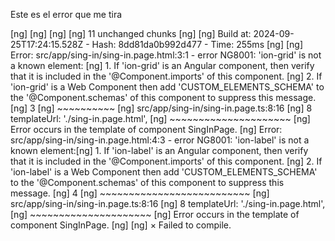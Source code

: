 Este es el error que me tira 

[ng] 
[ng]
[ng]
[ng] 11 unchanged chunks
[ng]
[ng] Build at: 2024-09-25T17:24:15.528Z - Hash: 8dd81da0b992d477 - Time: 255ms
[ng]
[ng] Error: src/app/sing-in/sing-in.page.html:3:1 - error NG8001: 'ion-grid' is not a known element: 
[ng] 1. If 'ion-grid' is an Angular component, then verify that it is included in the '@Component.imports' of this component.
[ng] 2. If 'ion-grid' is a Web Component then add 'CUSTOM_ELEMENTS_SCHEMA' to the '@Component.schemas' of this component to suppress this message.
[ng] 3 <ion-grid>
[ng]   ~~~~~~~~~~
[ng]   src/app/sing-in/sing-in.page.ts:8:16
[ng]     8   templateUrl: './sing-in.page.html',
[ng]                      ~~~~~~~~~~~~~~~~~~~~~
[ng]     Error occurs in the template of component SingInPage.
[ng] Error: src/app/sing-in/sing-in.page.html:4:3 - error NG8001: 'ion-label' is not a known element:[ng] 1. If 'ion-label' is an Angular component, then verify that it is included in the '@Component.imports' of this component.
[ng] 2. If 'ion-label' is a Web Component then add 'CUSTOM_ELEMENTS_SCHEMA' to the '@Component.schemas' of this component to suppress this message.
[ng] 4   <ion-label color= 'White'>
[ng]     ~~~~~~~~~~~~~~~~~~~~~~~~~~
[ng]   src/app/sing-in/sing-in.page.ts:8:16
[ng]     8   templateUrl: './sing-in.page.html',
[ng]                      ~~~~~~~~~~~~~~~~~~~~~
[ng]     Error occurs in the template of component SingInPage.
[ng]
[ng] × Failed to compile.
